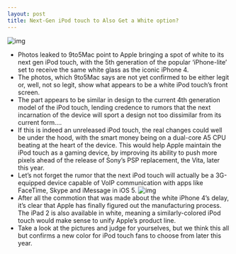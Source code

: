 ```yaml
---
layout: post
title: Next-Gen iPod touch to Also Get a White option?
---
```

![img](http://media.idownloadblog.com/wp-content/uploads/2011/07/white-ipod-touch1.jpeg)
* Photos leaked to 9to5Mac point to Apple bringing a spot of white to its next gen iPod touch, with the 5th generation of the popular ‘iPhone-lite’ set to receive the same white glass as the iconic iPhone 4.
* The photos, which 9to5Mac says are not yet confirmed to be either legit or, well, not so legit, show what appears to be a white iPod touch’s front screen.
* The part appears to be similar in design to the current 4th generation model of the iPod touch, lending credence to rumors that the next incarnation of the device will sport a design not too dissimilar from its current form….
* If this is indeed an unreleased iPod touch, the real changes could well be under the hood, with the smart money being on a dual-core A5 CPU beating at the heart of the device. This would help Apple maintain the iPod touch as a gaming device, by improving its ability to push more pixels ahead of the release of Sony’s PSP replacement, the Vita, later this year.
* Let’s not forget the rumor that the next iPod touch will actually be a 3G-equipped device capable of VoIP communication with apps like FaceTime, Skype and iMessage in iOS 5.
![img](http://media.idownloadblog.com/wp-content/uploads/2011/07/white-ipod-touch2.jpeg)
* After all the commotion that was made about the white iPhone 4’s delay, it’s clear that Apple has finally figured out the manufacturing process. The iPad 2 is also available in white, meaning a similarly-colored iPod touch would make sense to unify Apple’s product line.
* Take a look at the pictures and judge for yourselves, but we think this all but confirms a new color for iPod touch fans to choose from later this year.

